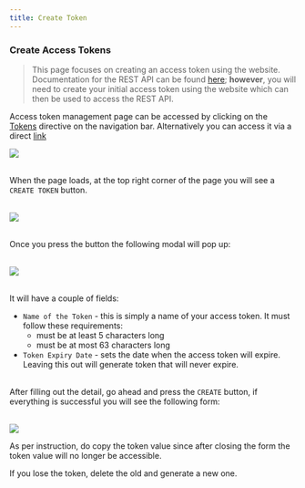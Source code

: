 ```yaml
---
title: Create Token
---
```


### Create Access Tokens
> This page focuses on creating an access token using the website. Documentation for the REST API can be found [here](/api-docs/?urls.primaryName=warden#/Access%20Tokens/postTokens); **however**, you will need to create your initial access token using the website which can then be used to access the REST API.

Access token management page can be accessed by clicking on the [Tokens](/app/tokens) directive on the navigation bar. Alternatively you can access it via a direct [link](/app/tokens)

[![](/static/docs/access_tokens/tokens_navbar_location.png)](/static/docs/access_tokens/tokens_navbar_location.png)

&nbsp;  
When the page loads, at the top right corner of the  page you will see a `CREATE TOKEN` button.

&nbsp;  
[![](/static/docs/access_tokens/tokens_create_location.png)](/static/docs/access_tokens/tokens_create_location.png)

&nbsp;  
Once you press the button the following modal will pop up:

&nbsp;  
[![](/static/docs/access_tokens/tokens_create_modal.png)](/static/docs/access_tokens/tokens_create_modal.png)

&nbsp;  
It will have a couple of fields:
- `Name of the Token` - this is simply a name of your access token. It must follow these requirements:
    - must be at least 5 characters long
    - must be at most 63 characters long
- `Token Expiry Date` - sets the date when the access token will expire. Leaving this out will generate token that will never expire.

&nbsp;  
After filling out the detail, go ahead and press the `CREATE` button, if everything is successful you will see the following form:

&nbsp;  
[![](/static/docs/access_tokens/tokens_post_create.png)](/static/docs/access_tokens/tokens_post_create.png)

As per instruction, do copy the token value since after closing the form the token value will no longer be accessible.

If you lose the token, delete the old and generate a new one. 
